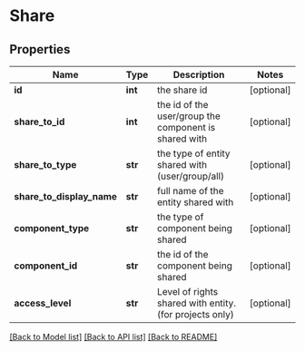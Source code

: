# Share

## Properties
Name | Type | Description | Notes
------------ | ------------- | ------------- | -------------
**id** | **int** | the share id | [optional] 
**share_to_id** | **int** | the id of the user/group the component is shared with | [optional] 
**share_to_type** | **str** | the type of entity shared with (user/group/all) | [optional] 
**share_to_display_name** | **str** | full name of the entity shared with | [optional] 
**component_type** | **str** | the type of component being shared | [optional] 
**component_id** | **str** | the id of the component being shared | [optional] 
**access_level** | **str** | Level of rights shared with entity. (for projects only) | [optional] 

[[Back to Model list]](../README.md#documentation-for-models) [[Back to API list]](../README.md#documentation-for-api-endpoints) [[Back to README]](../README.md)

